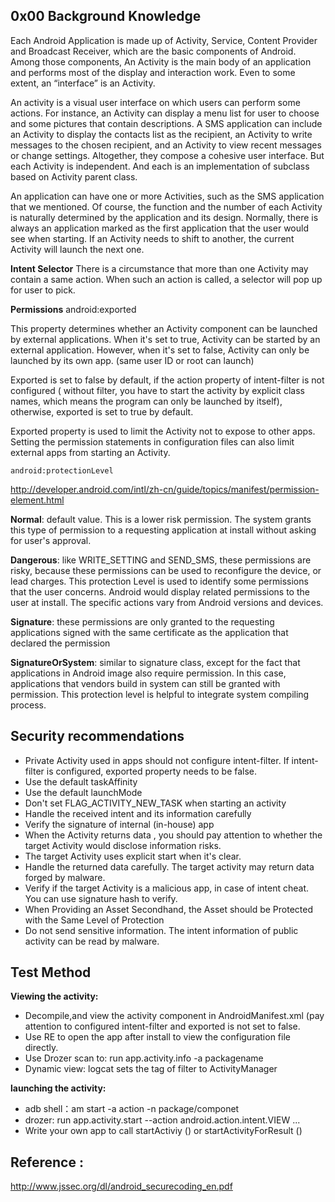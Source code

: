 
## 0x00 Background Knowledge

Each Android Application is made up of Activity, Service, Content Provider and Broadcast Receiver, which are the basic components of Android. Among those components, An Activity is the main body of an application and performs most of the display and interaction work. Even to some extent, an “interface” is an Activity.

An activity is a visual user interface on which users can perform some actions. For instance, an Activity can display a menu list for user to choose and some pictures that contain descriptions. A SMS application can include an Activity to display the contacts list as the recipient, an Activity to write messages to the chosen recipient, and an Activity to view recent messages or change settings. Altogether, they compose a cohesive user interface. But each Activity is independent. And each is an implementation of subclass based on Activity parent class.

An application can have one or more Activities, such as the SMS application that we mentioned. Of course, the function and the number of each Activity is naturally determined by the application and its design. Normally, there is always an application marked as the first application that the user would see when starting. If an Activity needs to shift to another, the current Activity will launch the next one.

**Intent Selector**
There is a circumstance that more than one Activity may contain a same action. When such an action is called, a selector will pop up for user to pick.

**Permissions**
android:exported

This property determines whether an Activity component can be launched by external applications. When it's set to true, Activity can be started by an external application. However, when it's set to false, Activity can only be launched by its own app. (same user ID or root can launch)

Exported is set to false by default, if the action property of intent-filter is not configured ( without filter, you have to start the activity by explicit class names, which means the program can only be launched by itself), otherwise, exported is set to true by default.

Exported property is used to limit the Activity not to expose to other apps. Setting the permission statements in configuration files can also limit external apps from starting an Activity.

    android:protectionLevel
    
http://developer.android.com/intl/zh-cn/guide/topics/manifest/permission-element.html

**Normal**: default value. This is a lower risk permission. The system grants this type of permission to a requesting application at install without asking for user's approval.

**Dangerous**: like WRITE_SETTING and SEND_SMS, these permissions are risky, because these permissions can be used to reconfigure the device, or lead charges. This protection Level is used to identify some permissions that the user concerns. Android would display related permissions to the user at install. The specific actions vary from Android versions and devices.

**Signature**: these permissions are only granted to the requesting applications signed with the same certificate as the application that declared the permission

**SignatureOrSystem**: similar to signature class, except for the fact that applications in Android image also require permission. In this case, applications that vendors build in system can still be granted with permission. This protection level is helpful to integrate system compiling process.


## Security recommendations


  - Private Activity used in apps should not configure intent-filter. If intent-filter is configured, exported property needs to be false.
  - Use the default taskAffinity
  - Use the default launchMode
  - Don't set FLAG_ACTIVITY_NEW_TASK when starting an activity
  - Handle the received intent and its information carefully
  - Verify the signature of internal (in-house) app
  - When the Activity returns data , you should pay attention to whether the target Activity would disclose information risks.
  - The target Activity uses explicit start when it's clear.
  - Handle the returned data carefully. The target activity may return data forged by malware.
  - Verify if the target Activity is a malicious app, in case of intent cheat. You can use signature hash to verify.
  - When Providing an Asset Secondhand, the Asset should be Protected with the Same Level of Protection
  - Do not send sensitive information. The intent information of public activity can be read by malware.

## Test Method

**Viewing the activity:**

  - Decompile,and view the activity component in AndroidManifest.xml (pay attention to configured intent-filter and exported is not set to false.
  - Use RE to open the app after install to view the configuration file directly.
  - Use Drozer scan to: run app.activity.info -a packagename
  - Dynamic view: logcat sets the tag of filter to ActivityManager
  
**launching the activity:**
   - adb shell：am start -a action -n package/componet
   - drozer: run app.activity.start --action android.action.intent.VIEW ...
   - Write your own app to call startActiviy () or startActivityForResult ()
   
## Reference :

http://www.jssec.org/dl/android_securecoding_en.pdf
